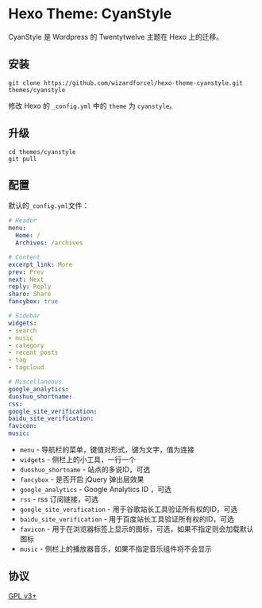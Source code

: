 # Hexo Theme: CyanStyle

CyanStyle 是 Wordpress 的 Twentytwelve 主题在 Hexo 上的迁移。

## 安装

```
git clone https://github.com/wizardforcel/hexo-theme-cyanstyle.git themes/cyanstyle
```

修改 Hexo 的 `_config.yml` 中的 `theme` 为 `cyanstyle`。

## 升级

```
cd themes/cyanstyle
git pull
```

## 配置

默认的`_config.yml`文件：

``` yaml
# Header
menu:
  Home: /
  Archives: /archives

# Content
excerpt_link: More
prev: Prev
next: Next
reply: Reply
share: Share
fancybox: true

# Sidebar
widgets:
- search
- music
- category
- recent_posts
- tag
- tagcloud

# Miscellaneous
google_analytics:
duoshuo_shortname: 
rss: 
google_site_verification: 
baidu_site_verification: 
favicon: 
music: 
```

+ `menu` - 导航栏的菜单，键值对形式，键为文字，值为连接
+ `widgets` - 侧栏上的小工具，一行一个
+ `duoshuo_shortname` - 站点的多说ID，可选
+ `fancybox` - 是否开启 jQuery 弹出层效果
+ `google_analytics` - Google Analytics ID ，可选
+ `rss` - rss 订阅链接，可选
+ `google_site_verification` - 用于谷歌站长工具验证所有权的ID，可选
+ `baidu_site_verification` - 用于百度站长工具验证所有权的ID，可选
+ `favicon` - 用于在浏览器标签上显示的图标，可选，如果不指定则会加载默认图标
+ `music` - 侧栏上的播放器音乐，如果不指定音乐组件将不会显示

## 协议

[GPL v3+](LICENSE)